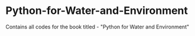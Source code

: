 # Python-for-Water-and-Environment
Contains all codes for the book titled - "Python for Water and Environment"
